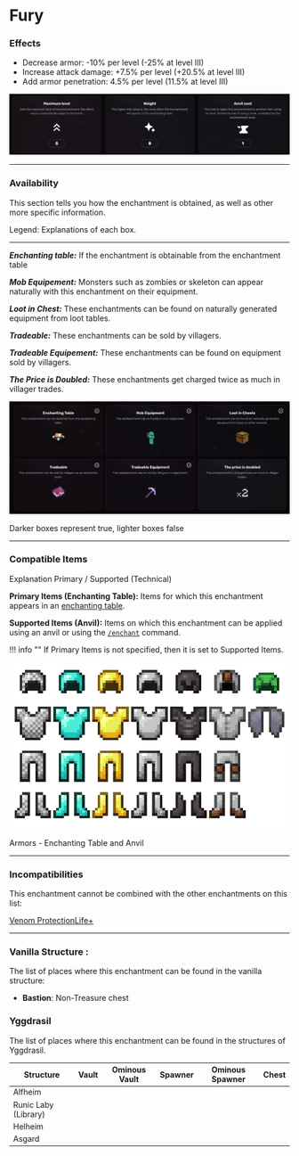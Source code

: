 # Fury
### Effects
*   Decrease armor: -10% per level (-25% at level III)
*   Increase attack damage: +7.5% per level (+20.5% at level III)
*   Add armor penetration: 4.5% per level (11.5% at level III)

![](/images/voxel/enchantment/armor-enchantment/image_1756618375823_728.png)

* * *

### Availability

This section tells you how the enchantment is obtained, as well as other more specific information.

Legend: Explanations of each box.[](#legend-explanations-of-each-box)

* * *

_**Enchanting table:**_ If the enchantment is obtainable from the enchantment table

_**Mob Equipement:**_ Monsters such as zombies or skeleton can appear naturally with this enchantment on their equipment.

_**Loot in Chest:**_ These enchantments can be found on naturally generated equipment from loot tables.

_**Tradeable:**_ These enchantments can be sold by villagers.

_**Tradeable Equipement:**_ These enchantments can be found on equipment sold by villagers.

_**The Price is Doubled:**_ These enchantments get charged twice as much in villager trades.

![](/images/voxel/enchantment/armor-enchantment/image_1756618375823_717.png)

Darker boxes represent true, lighter boxes false

* * *

### Compatible Items
Explanation Primary / Supported (Technical)[](#explanation-primary-supported-technical)

**Primary Items (Enchanting Table):** Items for which this enchantment appears in an [enchanting table](https://minecraft.wiki/w/Enchanting_table).

**Supported Items (Anvil):** Items on which this enchantment can be applied using an anvil or using the [`/enchant`](https://minecraft.wiki/w/Commands/enchant) command.

!!! info ""
    If Primary Items is not specified, then it is set to Supported Items.

![](/images/voxel/enchantment/armor-enchantment/image_1756618375823_300.png)

Armors - Enchanting Table and Anvil

* * *

### Incompatibilities

This enchantment cannot be combined with the other enchantments on this list:

[Venom Protection](/external/neoenchants/enchantment/armor-enchantment/venom-protection)[Life+](/external/neoenchants/enchantment/armor-enchantment/life+)

* * *

### Vanilla Structure :

The list of places where this enchantment can be found in the vanilla structure:

*   **Bastion**: Non-Treasure chest
### Yggdrasil

The list of places where this enchantment can be found in the structures of Yggdrasil.

| Structure | Vault | Ominous Vault | Spawner | Ominous Spawner | Chest |
| --- | --- | --- | --- | --- | --- |
| Alfheim |  |  |  |  |  |
| Runic Laby (Library) |  |  |  |  |  |
| Helheim |  |  |  |  |  |
| Asgard |  |  |  |  |  |